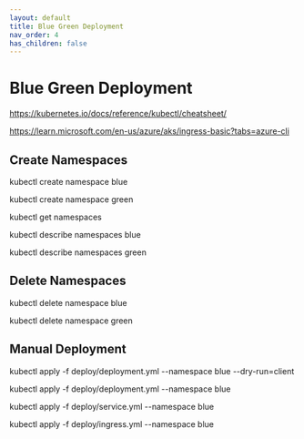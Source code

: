 ```yaml
---
layout: default
title: Blue Green Deployment
nav_order: 4
has_children: false
---
```


# Blue Green Deployment

https://kubernetes.io/docs/reference/kubectl/cheatsheet/

https://learn.microsoft.com/en-us/azure/aks/ingress-basic?tabs=azure-cli

## Create Namespaces

kubectl create namespace blue

kubectl create namespace green

kubectl get namespaces

kubectl describe namespaces blue

kubectl describe namespaces green

## Delete Namespaces

kubectl delete namespace blue

kubectl delete namespace green

## Manual Deployment

kubectl apply -f deploy/deployment.yml --namespace blue --dry-run=client

kubectl apply -f deploy/deployment.yml --namespace blue

kubectl apply -f deploy/service.yml --namespace blue

kubectl apply -f deploy/ingress.yml --namespace blue
